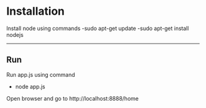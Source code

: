 # Installation

Install node using commands
  -sudo apt-get update
  -sudo apt-get install nodejs

---

## Run

Run app.js using command
  - node app.js

Open browser and go to http://localhost:8888/home
